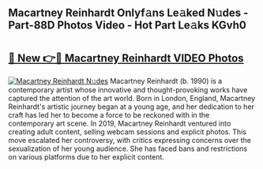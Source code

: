 ## Macartney Reinhardt Onlyf𝚊ns Le𝚊ked N𝚞des - Part-88D Photos Video - Hot Part Le𝚊ks KGvh0

# <h2><a href="http://ab32512.deff.icu/?id=Macartney+Reinhardt">🔗 New 👉🔴 Macartney Reinhardt VIDEO Photos</a></h2>

[![Macartney Reinhardt N𝚞des](https://i.imgur.com/rIISA9y.gif)](http://ab32512.deff.icu/?id=Macartney+Reinhardt)
Macartney Reinhardt (b. 1990) is a contemporary artist whose innovative and thought-provoking works have captured the attention of the art world. Born in London, England, Macartney Reinhardt's artistic journey began at a young age, and her dedication to her craft has led her to become a force to be reckoned with in the contemporary art scene. In 2019, Macartney Reinhardt ventured into creating adult content, selling webcam sessions and explicit photos. This move escalated her controversy, with critics expressing concerns over the sexualization of her young audience. She has faced bans and restrictions on various platforms due to her explicit content.

